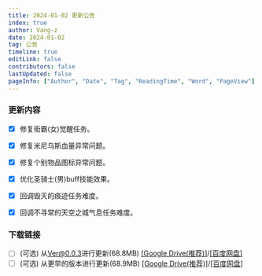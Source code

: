 ```yaml
---
title: 2024-01-02 更新公告
index: true
author: Vang-z
date: 2024-01-02
tag: 公告
timeline: true
editLink: false
contributors: false
lastUpdated: false
pageInfo: ["Author", "Date", "Tag", "ReadingTime", "Word", "PageView"]
---
```


### 更新内容
- [x] 修复<a>街霸(女)觉醒任务</a>。
- [x] 修复<a>米尼乌斯</a>血量异常问题。
- [x] 修复个别物品图标异常问题。
- [x] 优化<a>圣骑士(男)</a>buff技能效果。
- [x] 回调<a>毁灭的痕迹</a>任务难度。
- [x] 回调<a>不寻常的天空之城气息</a>任务难度。


### 下载链接
- [ ] <a>(可选)</a> 从<a>Ver@0.0.3</a>进行更新(68.8MB) [[Google Drive(推荐)]](https://drive.google.com/file/d/1ta1ejkdXA40xMaRIm4oyJ_7aYTZo1Pcq/view)/[[百度网盘]](https://pan.baidu.com/s/1KnWNYQzFhrNgvifyp_WbLA?pwd=hjbi)
- [ ] <a>(可选)</a> 从<a>更早的版本</a>进行更新(68.9MB) [[Google Drive(推荐)]](https://drive.google.com/file/d/1CTqlPgxi8q1GkhzxnJvPV7_0HI1QnquA/view)/[[百度网盘]](https://pan.baidu.com/s/1Wt1Tg79aftkgLCXQfcT9Lg?pwd=jsm4)
